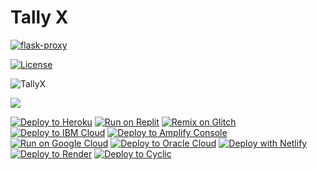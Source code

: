 <h1>Tally X</h1>

[![flask-proxy](https://github-readme-stats.vercel.app/api/pin/?username=TallyX&repo=TallyX.github.io&theme=dark)](https://github.com/TallyX/TallyX.github.io)<br/>

<a href="https://github.com/TallyX/TallyX.github.io/LICENSE"><img src="https://img.shields.io/github/license/TallyX/TallyX.github.io.svg?style=flat" alt="License"></a>

<p align="left"> 
  <img src="https://komarev.com/ghpvc/?username=TallyX&label=Profile Visitors&color=001eff&style=flat" alt="TallyX" />
  

<a href="https://hits.seeyoufarm.com"><img src="https://hits.seeyoufarm.com/api/count/incr/badge.svg?url=https%3A%2F%2Fgithub.com%2FTallyX%2FTallyX.github.io&count_bg=%2300EEFF&title_bg=%23000000&icon=&icon_color=%23000000&title=hits&edge_flat=false"/></a>

[![Deploy to Heroku](https://binbashbanana.github.io/deploy-buttons/buttons/remade/heroku.svg)](https://heroku.com/deploy/?template=https://github.com/TallyX/TallyX.github.io)
[![Run on Replit](https://binbashbanana.github.io/deploy-buttons/buttons/remade/replit.svg)](https://github.com/TallyX/TallyX.github.io-replit)
[![Remix on Glitch](https://binbashbanana.github.io/deploy-buttons/buttons/remade/glitch.svg)](https://glitch.com/edit/#!/import/github/TallyX/TallyX.github.io)
[![Deploy to IBM Cloud](https://binbashbanana.github.io/deploy-buttons/buttons/remade/ibmcloud.svg)](https://cloud.ibm.com/devops/setup/deploy?repository=https://github.com/TallyX/TallyX.github.io)
[![Deploy to Amplify Console](https://binbashbanana.github.io/deploy-buttons/buttons/remade/amplifyconsole.svg)](https://console.aws.amazon.com/amplify/home#/deploy?repo=https://github.com/TallyX/TallyX.github.io)
[![Run on Google Cloud](https://binbashbanana.github.io/deploy-buttons/buttons/remade/googlecloud.svg)](https://deploy.cloud.run/?git_repo=https://github.com/BinBashBanana/TallyX/TallyX.github.io)
[![Deploy to Oracle Cloud](https://binbashbanana.github.io/deploy-buttons/buttons/remade/oraclecloud.svg)](https://cloud.oracle.com/resourcemanager/stacks/create?zipUrl=https://github.com/TallyX/TallyX.github.io/archive/refs/heads/main.zip)
[![Deploy with Netlify](https://binbashbanana.github.io/deploy-buttons/buttons/remade/netlify.svg)](https://app.netlify.com/start/deploy?repository=https://github.com/TallyX/TallyX.github.io)
[![Deploy to Render](https://binbashbanana.github.io/deploy-buttons/buttons/remade/render.svg)](https://render.com/deploy?repo=https://github.com/TallyX/TallyX.github.io)
[![Deploy to Cyclic](https://binbashbanana.github.io/deploy-buttons/buttons/remade/cyclic.svg)](https://app.cyclic.sh/api/app/deploy/TallyX/TallyX.github.io)
